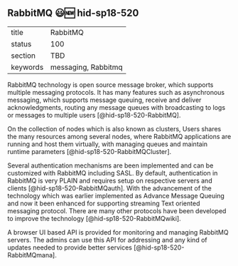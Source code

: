 ## RabbitMQ :smiley::new: hid-sp18-520


|          |          |
| -------- | -------- |
| title    | RabbitMQ |
| status   | 100       |
| section  | TBD      |
| keywords | messaging, Rabbitmq      |

RabbitMQ technology is open source message broker, which supports multiple 
messaging protocols. It has many features such as asynchronous messaging, 
which supports message queuing, receive and deliver acknowledgments, 
routing any message queues with broadcasting to logs or messages to 
multiple users [@hid-sp18-520-RabbitMQ].

On the collection of nodes which is also known as clusters, Users 
shares the many resources among several nodes, where RabbitMQ applications 
are running and host them virtually, with managing queues and maintain 
runtime parameters [@hid-sp18-520-RabbitMQCluster].

Several authentication mechanisms are been implemented and can be 
customized with RabbitMQ including SASL. By default, authentication in
RabbitMQ is very PLAIN and requires setup on respective servers and clients 
[@hid-sp18-520-RabbitMQauth]. With the advancement of the technology which 
was earlier implemented as Advance Message Queuing and now it been enhanced 
for supporting streaming Text oriented messaging protocol. There are many 
other protocols have been developed to improve the technology 
[@hid-sp18-520-RabbitMQwiki].

A browser UI based API is provided for monitoring and managing RabbitMQ 
servers. The admins can use this API for addressing and any kind of updates 
needed to provide better services [@hid-sp18-520-RabbitMQmana].
